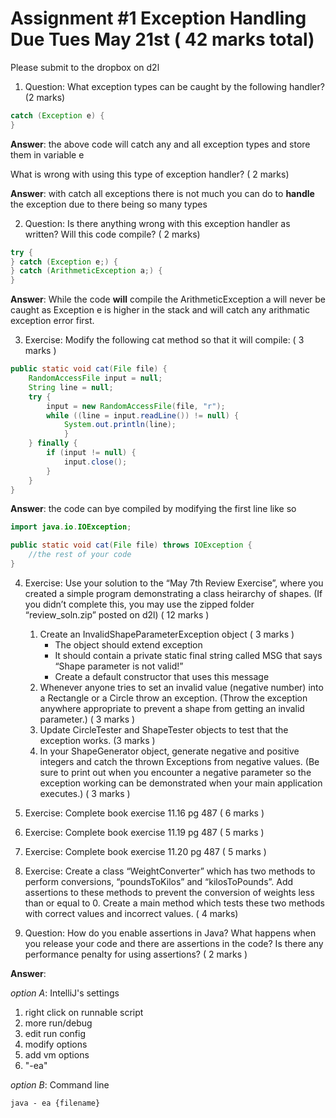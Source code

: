 # Assignment #1 Exception Handling Due Tues May 21st ( 42 marks total)
Please submit to the dropbox on d2l
1. Question: What exception types can be caught by the following handler? (2 marks)
```java
catch (Exception e) {
}
```
**Answer**: the above code will catch any and all exception types and store them in variable e

What is wrong with using this type of exception handler? ( 2 marks)

**Answer**: with catch all exceptions there is not much you can do to **handle** the exception due to there being so many types

2. Question: Is there anything wrong with this exception handler as written? Will this code compile? ( 2 marks)
```java
try {
} catch (Exception e;) {
} catch (ArithmeticException a;) {
}
```

**Answer**: While the code **will** compile the ArithmeticException a will never be caught as Exception e 
is higher in the stack and will catch any arithmatic exception error first.

3. Exercise: Modify the following cat method so that it will compile: ( 3 marks )
```java
public static void cat(File file) {
    RandomAccessFile input = null;
    String line = null;
    try {
        input = new RandomAccessFile(file, "r");
        while ((line = input.readLine()) != null) {
            System.out.println(line);
            }
    } finally {
        if (input != null) {
            input.close();
        }
    }
}
```

**Answer**: the code can bye compiled by modifying the first line like so

```java
import java.io.IOException;

public static void cat(File file) throws IOException {
    //the rest of your code
}
```
4. Exercise: Use your solution to the “May 7th Review Exercise”, where you created
a simple program demonstrating a class heirarchy of shapes. (If you didn’t complete
this, you may use the zipped folder “review_soln.zip” posted on d2l) ( 12 marks )
   1. Create an InvalidShapeParameterException object ( 3 marks )
      - The object should extend exception 
      - It should contain a private static final string called MSG that says “Shape parameter is not
            valid!” 
      - Create a default constructor that uses this message
   2. Whenever anyone tries to set an invalid value (negative number) into a Rectangle or a Circle
      throw an exception. (Throw the exception anywhere appropriate to prevent a shape from
      getting an invalid parameter.) ( 3 marks )
   3. Update CircleTester and ShapeTester objects to test that the exception works. (3 marks )
   4. In your ShapeGenerator object, generate negative and positive integers and catch the thrown
      Exceptions from negative values. (Be sure to print out when you encounter a negative
      parameter so the exception working can be demonstrated when your main application
      executes.) ( 3 marks )


1. Exercise: Complete book exercise 11.16 pg 487 ( 6 marks )
2. Exercise: Complete book exercise 11.19 pg 487 ( 5 marks )
3. Exercise: Complete book exercise 11.20 pg 487 ( 5 marks )
4. Exercise: Create a class “WeightConverter” which has two methods to perform
conversions, “poundsToKilos” and “kilosToPounds”. Add assertions to these
methods to prevent the conversion of weights less than or equal to 0. Create a main
method which tests these two methods with correct values and incorrect values. ( 4
marks)


9. Question: How do you enable assertions in Java? What happens when you release
your code and there are assertions in the code? Is there any performance penalty for
using assertions? ( 2 marks )

**Answer**:

*option A*: IntelliJ's settings
1. right click on runnable script
2. more run/debug  
3. edit run config
4. modify options
5. add vm options
6. "-ea"

*option B*: Command line
```shell
java - ea {filename}
```